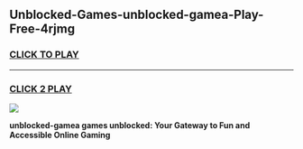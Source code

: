 
## Unblocked-Games-unblocked-gamea-Play-Free-4rjmg
<h3>
<a href="https://premium76.site?title=unblocked-gamea&ref=20M">CLICK TO PLAY</a></h3>
<hr>

<h3>
<a href="https://premium76.site?title=unblocked-gamea&ref=20M">CLICK 2 PLAY</a>
  
</h3>

<a href="https://premium76.site?title=unblocked-gamea&ref=19M"><img src="https://clearcache.store/games.png"></a>


**unblocked-gamea games unblocked: Your Gateway to Fun and Accessible Online Gaming**
